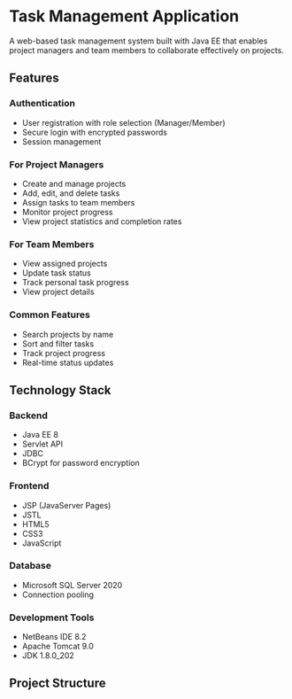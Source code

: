 # Task Management Application

A web-based task management system built with Java EE that enables project managers and team members to collaborate effectively on projects.

## Features

### Authentication

- User registration with role selection (Manager/Member)
- Secure login with encrypted passwords
- Session management

### For Project Managers

- Create and manage projects
- Add, edit, and delete tasks
- Assign tasks to team members
- Monitor project progress
- View project statistics and completion rates

### For Team Members

- View assigned projects
- Update task status
- Track personal task progress
- View project details

### Common Features

- Search projects by name
- Sort and filter tasks
- Track project progress
- Real-time status updates

## Technology Stack

### Backend

- Java EE 8
- Servlet API
- JDBC
- BCrypt for password encryption

### Frontend

- JSP (JavaServer Pages)
- JSTL
- HTML5
- CSS3
- JavaScript

### Database

- Microsoft SQL Server 2020
- Connection pooling

### Development Tools

- NetBeans IDE 8.2
- Apache Tomcat 9.0
- JDK 1.8.0_202

## Project Structure
